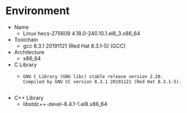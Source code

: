 # Environment
- Name
  - Linux hecs-275609 4.18.0-240.10.1.el8_3.x86_64 
- Toolchain
  - gcc 8.3.1 20191121 (Red Hat 8.3.1-5) (GCC)
- Architecture
  - x86_64
- C Library
  - ```shell
    GNU C Library (GNU libc) stable release version 2.28.
    Compiled by GNU CC version 8.3.1 20191121 (Red Hat 8.3.1-5).
  ```
- C++ Library
  - libstdc++-devel-8.4.1-1.el8.x86_64 